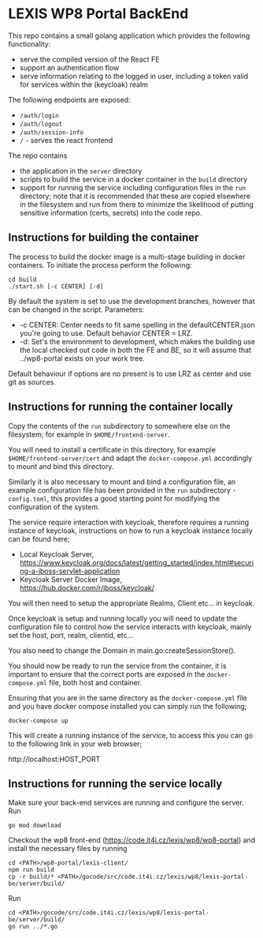 # LEXIS WP8 Portal BackEnd

This repo contains a small golang application which provides the following functionality:
- serve the compiled version of the React FE
- support an authentication flow
- serve information relating to the logged in user, including a token valid for services within the (keycloak) realm

The following endpoints are exposed:
- `/auth/login`
- `/auth/logout`
- `/auth/session-info`
- `/` - serves the react frontend

The repo contains
- the application in the `server` directory
- scripts to build the service in a docker container in the `build` directory
- support for running the service including configuration files in the `run` directory; note that it is recommended that these are copied elsewhere in the filesystem and run from there to minimize the likelihood of putting sensitive information (certs, secrets) into the code repo.

## Instructions for building the container

The process to build the docker image is a multi-stage building in docker containers.
To initiate the process perform the following:
```
cd build
./start.sh [-c CENTER] [-d]
```
By default the system is set to use the development branches, however that can be changed in the script.
Parameters:
- -c CENTER: Center needs to fit same spelling in the defaultCENTER.json you're going to use. Default behavior CENTER = LRZ.
- -d: Set's the environment to development, which makes the building use the local checked out code in both the FE and BE, so it will assume that ../wp8-portal exists on your work tree.

Default behaviour if options are no present is to use LRZ as center and use git as sources.

## Instructions for running the container locally

Copy the contents of the `run` subdirectory to somewhere else on the filesystem; for example in `$HOME/frontend-server`.

You will need to install a certificate in this directory, for example `$HOME/frontend-server/cert` and adapt the `docker-compose.yml` accordingly to mount and bind this directory.

Similarly it is also necessary to mount and bind a configuration file, an example configuration file has been provided in the `run` subdirectory - `config.toml`, this provides a good starting point for modifying the configuration of the system.

The service require interaction with keycloak, therefore requires a running instance of keycloak, instructions on how to run a keycloak instance locally can be found here;
 - Local Keycloak Server, https://www.keycloak.org/docs/latest/getting_started/index.html#securing-a-jboss-servlet-application
 - Keycloak Server Docker Image, https://hub.docker.com/r/jboss/keycloak/

You will then need to setup the appropriate Realms, Client etc... in keycloak.

Once keycloak is setup and running locally you will need to update the configuration file to control how the service interacts with keycloak, mainly set the host, port, realm, clientid, etc...

You also need to change the Domain in main.go:createSessionStore().

You should now be ready to run the service from the container, it is important to ensure that the correct ports are exposed in the `docker-compose.yml` file, both host and container.

Ensuring that you are in the same directory as the `docker-compose.yml` file and you have docker compose installed you can simply run the following;

```
docker-compose up
```

This will create a running instance of the service, to access this you can go to the following link in your web browser;

http://localhost:HOST_PORT

## Instructions for running the service locally

Make sure your back-end services are running and configure the server.
Run
```
go mod download
```

Checkout the wp8 front-end (https://code.it4i.cz/lexis/wp8/wp8-portal) and install the necessary files by running
```
cd <PATH>/wp8-portal/lexis-client/
npm run build
cp -r build/* <PATH>/gocode/src/code.it4i.cz/lexis/wp8/lexis-portal-be/server/build/
```

Run
```
cd <PATH>/gocode/src/code.it4i.cz/lexis/wp8/lexis-portal-be/server/build/
go run ../*.go
```
